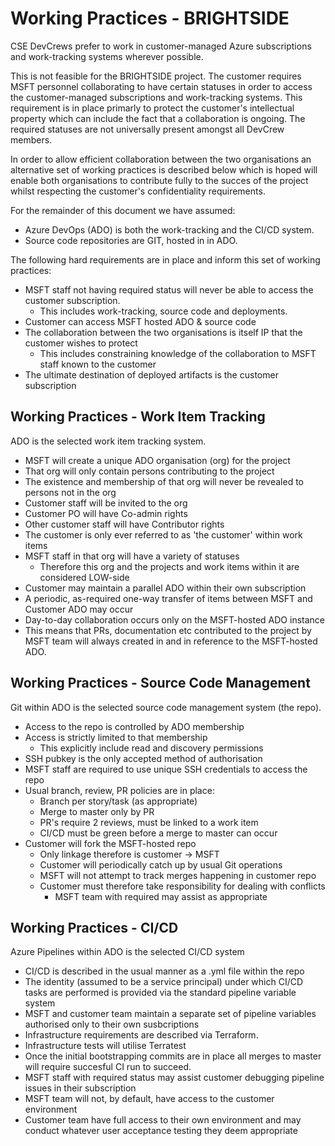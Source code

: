 # Working Practices - BRIGHTSIDE

CSE DevCrews prefer to work in customer-managed Azure subscriptions and work-tracking systems wherever possible. 

This is not feasible for the BRIGHTSIDE project. The customer requires MSFT personnel collaborating to have certain 
statuses in order to access the customer-managed subscriptions and work-tracking systems. This requirement is in place 
primarly to protect the customer's intellectual property which can include the fact that a collaboration is ongoing.
The required statuses are not universally present amongst all DevCrew members.

In order to allow efficient collaboration between the two organisations an alternative set of working practices 
is described below which is hoped will enable both organisations to contribute fully to the succes of the project 
whilst respecting the customer's confidentiality requirements.

For the remainder of this document we have assumed:

 - Azure DevOps (ADO) is both the work-tracking and the CI/CD system.
 - Source code repositories are GIT, hosted in in ADO.


The following hard requirements are in place and inform this set of working practices:

 - MSFT staff not having required status will never be able to access the customer subscription.
   - This includes work-tracking, source code and deployments.
 - Customer can access MSFT hosted ADO & source code
 - The collaboration between the two organisations is itself IP that the customer wishes to protect
   - This includes constraining knowledge of the collaboration to MSFT staff known to the customer
 - The ultimate destination of deployed artifacts is the customer subscription


## Working Practices - Work Item Tracking

ADO is the selected work item tracking system.

- MSFT will create a unique ADO organisation (org) for the project
- That org will only contain persons contributing to the project
- The existence and membership of that org will never be revealed to persons not in the org
- Customer staff will be invited to the org
- Customer PO will have Co-admin rights
- Other customer staff will have Contributor rights
- The customer is only ever referred to as 'the customer' within work items
- MSFT staff in that org will have a variety of statuses
  - Therefore this org and the projects and work items within it are considered LOW-side
- Customer may maintain a parallel ADO within their own subscription
- A periodic, as-required one-way transfer of items between MSFT and Customer ADO may occur
- Day-to-day collaboration occurs only on the MSFT-hosted ADO instance
 - This means that PRs, documentation etc contributed to the project by MSFT team will always created in and in reference to the MSFT-hosted ADO.


## Working Practices - Source Code Management

Git within ADO is the selected source code management system (the repo).

- Access to the repo is controlled by ADO membership
- Access is strictly limited to that membership
  - This explicitly include read and discovery permissions
- SSH pubkey is the only accepted method of authorisation
- MSFT staff are required to use unique SSH credentials to access the repo
- Usual branch, review, PR policies are in place:
  - Branch per story/task (as appropriate)
  - Merge to master only by PR
  - PR's require 2 reviews, must be linked to a work item
  - CI/CD must be green before a merge to master can occur
- Customer will fork the MSFT-hosted repo
  - Only linkage therefore is customer -> MSFT
  - Customer will periodically catch up by usual Git operations
  - MSFT will not attempt to track merges happening in customer repo
  - Customer must therefore take responsibility for dealing with conflicts
    - MSFT team with required may assist as appropriate

## Working Practices - CI/CD

Azure Pipelines within ADO is the selected CI/CD system

- CI/CD is described in the usual manner as a .yml file within the repo
- The identity (assumed to be a service principal) under which CI/CD tasks are performed is provided via the standard pipeline variable system
- MSFT and customer team maintain a separate set of pipeline variables authorised only to their own susbcriptions
- Infrastructure requirements are described via Terraform.
- Infrastructure tests will utilise Terratest
- Once the initial bootstrapping commits are in place all merges to master will require succesful CI run to succeed.
- MSFT staff with required status may assist customer debugging pipeline issues in their subscription
- MSFT team will not, by default, have access to the customer environment
- Customer team have full access to their own environment and may conduct whatever user acceptance testing they deem appropriate



